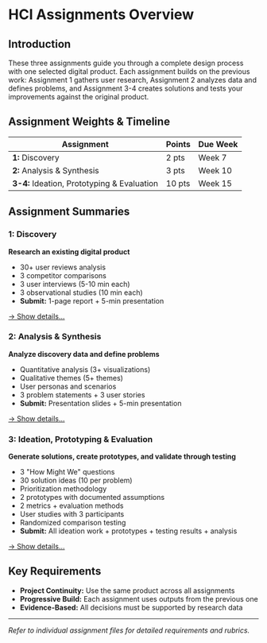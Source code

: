 # HCI Assignments Overview

## Introduction

These three assignments guide you through a complete design process with one selected digital product. Each assignment builds on the previous work: Assignment 1 gathers user research, Assignment 2 analyzes data and defines problems, and Assignment 3-4 creates solutions and tests your improvements against the original product.

## Assignment Weights & Timeline

| Assignment | Points | Due Week |
|------------|---------|----------|
| **1:** Discovery | 2 pts | Week 7 |
| **2:** Analysis & Synthesis | 3 pts | Week 10 |
| **3-4:** Ideation, Prototyping & Evaluation | 10 pts | Week 15 |

## Assignment Summaries

### 1: Discovery
**Research an existing digital product**
- 30+ user reviews analysis
- 3 competitor comparisons
- 3 user interviews (5-10 min each)
- 3 observational studies (10 min each)
- **Submit:** 1-page report + 5-min presentation

[→ Show details...](assignment_1.md)

### 2: Analysis & Synthesis
**Analyze discovery data and define problems**
- Quantitative analysis (3+ visualizations)
- Qualitative themes (5+ themes)
- User personas and scenarios
- 3 problem statements + 3 user stories
- **Submit:** Presentation slides + 5-min presentation

[→ Show details...](assignment_2.md)

### 3: Ideation, Prototyping & Evaluation
**Generate solutions, create prototypes, and validate through testing**
- 3 "How Might We" questions
- 30 solution ideas (10 per problem)
- Prioritization methodology
- 2 prototypes with documented assumptions
- 2 metrics + evaluation methods
- User studies with 3 participants
- Randomized comparison testing
- **Submit:** All ideation work + prototypes + testing results + analysis

[→ Show details...](assignment_3.md)

## Key Requirements

- **Project Continuity:** Use the same product across all assignments
- **Progressive Build:** Each assignment uses outputs from the previous one
- **Evidence-Based:** All decisions must be supported by research data

---

*Refer to individual assignment files for detailed requirements and rubrics.*
